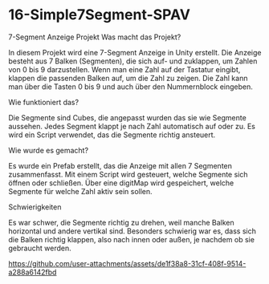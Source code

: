 # 16-Simple7Segment-SPAV

7-Segment Anzeige Projekt
  Was macht das Projekt?

In diesem Projekt wird eine 7-Segment Anzeige in Unity erstellt.
Die Anzeige besteht aus 7 Balken (Segmenten), die sich auf- und zuklappen, um Zahlen von 0 bis 9 darzustellen.
Wenn man eine Zahl auf der Tastatur eingibt, klappen die passenden Balken auf, um die Zahl zu zeigen.
Die Zahl kann man über die Tasten 0 bis 9 und auch über den Nummernblock eingeben.

   Wie funktioniert das?

Die Segmente sind Cubes, die angepasst wurden das sie wie Segmente aussehen.
Jedes Segment klappt je nach Zahl automatisch auf oder zu.
Es wird ein Script verwendet, das die Segmente richtig ansteuert.

   Wie wurde es gemacht?

Es wurde ein Prefab erstellt, das die Anzeige mit allen 7 Segmenten zusammenfasst.
Mit einem Script wird gesteuert, welche Segmente sich öffnen oder schließen.
Über eine digitMap wird gespeichert, welche Segmente für welche Zahl aktiv sein sollen.

   Schwierigkeiten

Es war schwer, die Segmente richtig zu drehen, weil manche Balken horizontal und andere vertikal sind.
Besonders schwierig war es, dass sich die Balken richtig klappen, also nach innen oder außen, je nachdem ob sie gebraucht werden.


https://github.com/user-attachments/assets/de1f38a8-31cf-408f-9514-a288a6142fbd

